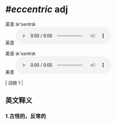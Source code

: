 # ***\#eccentric*** adj
英音 ɪk'sentrɪk  
英音
<audio src="./media/eccentric1.aac" controls="controls"></audio>

美音 ɪk'sentrɪk  
美音
<audio src="./media/eccentric2.aac" controls="controls"></audio>



| 词频 1 |  

英文释义
---
### 1.**古怪的，反常的**  


